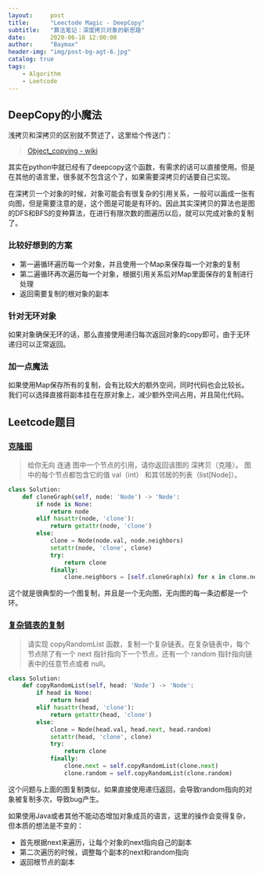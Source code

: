 ```yaml
---
layout:     post
title:      "Leectode Magic - DeepCopy"
subtitle:   "算法笔记：深度拷贝对象的新思路"
date:       2020-06-18 12:00:00
author:     "Baymax"
header-img: "img/post-bg-agt-6.jpg"
catalog: true
tags:
    - Algorithm
    - Leetcode
---
```


## DeepCopy的小魔法

浅拷贝和深拷贝的区别就不赘述了，这里给个传送门：

>  [Object_copying - wiki](https://en.wikipedia.org/wiki/Object_copying)

其实在python中就已经有了deepcopy这个函数，有需求的话可以直接使用。但是在其他的语言里，很多就不包含这个了，如果需要深拷贝的话要自己实现。

在深拷贝一个对象的时候，对象可能会有很复杂的引用关系，一般可以画成一张有向图，但是需要注意的是，这个图是可能是有环的。因此其实深拷贝的算法也是图的DFS和BFS的变种算法，在进行有限次数的图遍历以后，就可以完成对象的复制了。

### 比较好想到的方案

- 第一遍循环遍历每一个对象，并且使用一个Map来保存每一个对象的复制
- 第二遍循环再次遍历每一个对象，根据引用关系后对Map里面保存的复制进行处理
- 返回需要复制的根对象的副本

### 针对无环对象

如果对象确保无环的话，那么直接使用递归每次返回对象的copy即可，由于无环递归可以正常返回。

### 加一点魔法

如果使用Map保存所有的复制，会有比较大的额外空间，同时代码也会比较长。我们可以选择直接将副本挂在在原对象上，减少额外空间占用，并且简化代码。

## Leetcode题目

### [克隆图](https://leetcode-cn.com/problems/clone-graph/)

> 给你无向 连通 图中一个节点的引用，请你返回该图的 深拷贝（克隆）。
> 图中的每个节点都包含它的值 val（int） 和其邻居的列表（list[Node]）。

```python
class Solution:
    def cloneGraph(self, node: 'Node') -> 'Node':
        if node is None:
            return node
        elif hasattr(node, 'clone'):
            return getattr(node, 'clone')
        else:
            clone = Node(node.val, node.neighbors)
            setattr(node, 'clone', clone)
            try:
                return clone
            finally:
                clone.neighbors = [self.cloneGraph(x) for x in clone.neighbors]
```

这个就是很典型的一个图复制，并且是一个无向图，无向图的每一条边都是一个环。

### [复杂链表的复制](https://leetcode-cn.com/problems/fu-za-lian-biao-de-fu-zhi-lcof/)

> 请实现 copyRandomList 函数，复制一个复杂链表。在复杂链表中，每个节点除了有一个 next 指针指向下一个节点，还有一个 random 指针指向链表中的任意节点或者 null。

```python
class Solution:
    def copyRandomList(self, head: 'Node') -> 'Node':
        if head is None:
            return head
        elif hasattr(head, 'clone'):
            return getattr(head, 'clone')
        else:
            clone = Node(head.val, head.next, head.random)
            setattr(head, 'clone', clone)
            try:
                return clone
            finally:
                clone.next = self.copyRandomList(clone.next)
                clone.random = self.copyRandomList(clone.random)
```

这个问题与上面的图复制类似，如果直接使用递归返回，会导致random指向的对象被复制多次，导致bug产生。

如果使用Java或者其他不能动态增加对象成员的语言，这里的操作会变得复杂，但本质的想法是不变的：

- 首先根据next来遍历，让每个对象的next指向自己的副本
- 第二次遍历的时候，调整每个副本的next和random指向
- 返回根节点的副本